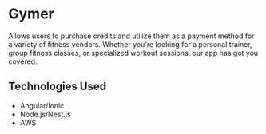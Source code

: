 # Gymer
Allows users to purchase credits and utilize them as a payment method for a variety of fitness vendors. Whether you're looking for a personal trainer, group fitness classes, or specialized workout sessions, our app has got you covered.

## Technologies Used
- Angular/Ionic
- Node.js/Nest.js
- AWS
